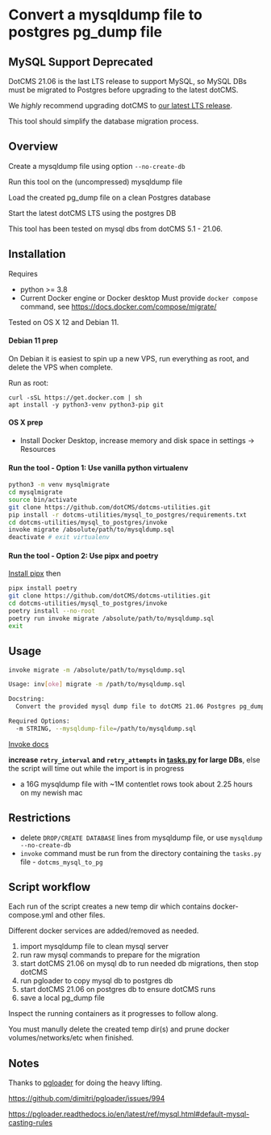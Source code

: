 # Convert a mysqldump file to postgres pg_dump file
## MySQL Support Deprecated
DotCMS 21.06 is the last LTS release to support MySQL, so MySQL DBs must be migrated to Postgres before upgrading to the latest dotCMS.

We *highly* recommend upgrading dotCMS to [our latest LTS release](https://www.dotcms.com/docs/latest/current-releases).

This tool should simplify the database migration process.

## Overview

Create a mysqldump file using option `--no-create-db`

Run this tool on the (uncompressed) mysqldump file

Load the created pg_dump file on a clean Postgres database

Start the latest dotCMS LTS using the postgres DB

This tool has been tested on mysql dbs from dotCMS 5.1 - 21.06.

## Installation
Requires 
* python >= 3.8
* Current Docker engine or Docker desktop
  Must provide `docker compose` command, see https://docs.docker.com/compose/migrate/

Tested on OS X 12 and Debian 11.
 
#### Debian 11 prep
On Debian it is easiest to spin up a new VPS, run everything as root, and delete the VPS when complete.

Run as root:
```
curl -sSL https://get.docker.com | sh
apt install -y python3-venv python3-pip git
```
#### OS X prep
- Install Docker Desktop, increase memory and disk space in settings -> Resources

#### Run the tool - Option 1: Use vanilla python virtualenv
```bash
python3 -m venv mysqlmigrate
cd mysqlmigrate
source bin/activate
git clone https://github.com/dotCMS/dotcms-utilities.git
pip install -r dotcms-utilities/mysql_to_postgres/requirements.txt
cd dotcms-utilities/mysql_to_postgres/invoke
invoke migrate /absolute/path/to/mysqldump.sql
deactivate # exit virtualenv
```
#### Run the tool - Option 2: Use pipx and poetry
[Install pipx](https://pypa.github.io/pipx/) then
```bash
pipx install poetry
git clone https://github.com/dotCMS/dotcms-utilities.git
cd dotcms-utilities/mysql_to_postgres/invoke
poetry install --no-root
poetry run invoke migrate /absolute/path/to/mysqldump.sql
exit
```

## Usage
```bash
invoke migrate -m /absolute/path/to/mysqldump.sql
```

```bash
Usage: inv[oke] migrate -m /path/to/mysqldump.sql

Docstring:
  Convert the provided mysql dump file to dotCMS 21.06 Postgres pg_dump file

Required Options:
  -m STRING, --mysqldump-file=/path/to/mysqldump.sql
```
[Invoke docs](https://www.pyinvoke.org/) 

**increase `retry_interval` and `retry_attempts` in [tasks.py](https://github.com/dotCMS/dotcms-utilities/blob/main/mysql_to_postgres/invoke/tasks.py) for large DBs**, else the script will time out while the import is in progress
- a 16G mysqldump file with ~1M contentlet rows took about 2.25 hours on my newish mac

## Restrictions
- delete `DROP/CREATE DATABASE` lines from mysqldump file, or use `mysqldump --no-create-db`
- `invoke` command must be run from the directory containing the `tasks.py` file - `dotcms_mysql_to_pg`

## Script workflow
Each run of the script creates a new temp dir which contains docker-compose.yml and other files.

Different docker services are added/removed as needed.

1. import mysqldump file to clean mysql server
2. run raw mysql commands to prepare for the migration
3. start dotCMS 21.06 on mysql db to run needed db migrations, then stop dotCMS
4. run pgloader to copy mysql db to postgres db
5. start dotCMS 21.06 on postgres db to ensure dotCMS runs
6. save a local pg_dump file

Inspect the running containers as it progresses to follow along.

You must manully delete the created temp dir(s) and prune docker volumes/networks/etc when finished.

## Notes
Thanks to [pgloader](https://pgloader.readthedocs.io/en/latest/) for doing the heavy lifting. 

https://github.com/dimitri/pgloader/issues/994

https://pgloader.readthedocs.io/en/latest/ref/mysql.html#default-mysql-casting-rules 
